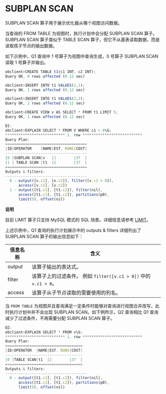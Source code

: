 SUBPLAN SCAN 
=================================

SUBPLAN SCAN 算子用于展示优化器从哪个视图访问数据。

当查询的 FROM TABLE 为视图时，执行计划中会分配 SUBPLAN SCAN 算子。SUBPLAN SCAN 算子类似于 TABLE SCAN 算子，但它不从基表读取数据，而是读取孩子节点的输出数据。

如下示例中，Q1 查询中 1 号算子为视图中查询生成，0 号算子 SUBPLAN SCAN 读取 1 号算子并输出。

```javascript
obclient>CREATE TABLE t1(c1 INT, c2 INT);
Query OK, 0 rows affected (0.12 sec)

obclient>INSERT INTO t1 VALUES(1,1);
Query OK, 1 rows affected (0.12 sec)

obclient>INSERT INTO t1 VALUES(2,2);
Query OK, 1 rows affected (0.12 sec)

obclient>CREATE VIEW v AS SELECT * FROM t1 LIMIT 5;
Query OK, 1 rows affected (0.12 sec)

Q1: 
obclient>EXPLAIN SELECT * FROM V WHERE c1 > 0\G;
*************************** 1. row ***************************
Query Plan:
=====================================
|ID|OPERATOR    |NAME|EST. ROWS|COST|
-------------------------------------
|0 |SUBPLAN SCAN|v   |1        |37  |
|1 | TABLE SCAN |t1  |2        |37  |
=====================================
Outputs & filters: 
-------------------------------------
  0 - output([v.c1], [v.c2]), filter([v.c1 > 0]), 
      access([v.c1], [v.c2])
  1 - output([t1.c1], [t1.c2]), filter(nil), 
      access([t1.c1], [t1.c2]), partitions(p0), 
      limit(5), offset(nil)
```


**说明**



目前 LIMIT 算子只支持 MySQL 模式的 SQL 场景。详细信息请参考 [LIMIT](/docs-cn/12.sql-optimization-guide-1/2.sql-execution-plan-3/2.execution-plan-operator-2/12.LIMIT-1-2/)。

上述示例中，Q1 查询的执行计划展示中的 outputs \& filters 详细列出了 SUBPLAN SCAN 算子的输出信息如下：


| **信息名称** |                              **含义**                               |
|----------|-------------------------------------------------------------------|
| output   | 该算子输出的表达式。                                                        |
| filter   | 该算子上的过滤条件。 例如 `filter([v.c1 > 0])` 中的 `v.c1 > 0`。 |
| access   | 该算子从子节点读取的需要使用的列名。                                                |



当 `FROM TABLE` 为视图并且查询满足一定条件时能够对查询进行视图合并改写，此时执行计划中并不会出现 SUBPLAN SCAN。如下例所示，Q2 查询相比 Q1 查询减少了过滤条件，不再需要分配 SUBPLAN SCAN 算子。

```javascript
Q2: 
obclient>EXPLAIN SELECT * FROM v\G;
*************************** 1. row ***************************
Query Plan:
===================================
|ID|OPERATOR  |NAME|EST. ROWS|COST|
-----------------------------------
|0 |TABLE SCAN|t1  |2        |37  |
===================================
Outputs & filters: 
-------------------------------------
  0 - output([t1.c1], [t1.c2]), filter(nil), 
      access([t1.c1], [t1.c2]), partitions(p0), 
      limit(5), offset(nil)
```



